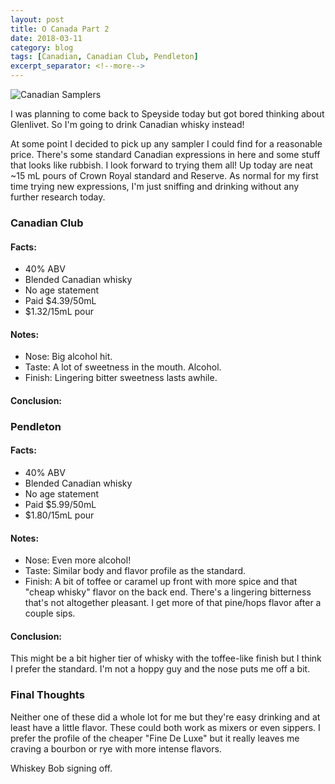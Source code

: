 ```yaml
---
layout: post
title: O Canada Part 2
date: 2018-03-11
category: blog
tags: [Canadian, Canadian Club, Pendleton]
excerpt_separator: <!--more-->
---
```


![Canadian Samplers]({{site.baseurl}}/images/2018-03-12-canada.jpg)

I was planning to come back to Speyside today but got bored thinking about Glenlivet. So I'm going to drink Canadian whisky instead!

<!--more-->

At some point I decided to pick up any sampler I could find for a reasonable price. There's some standard Canadian expressions in here and some stuff that looks like rubbish. I look forward to trying them all! Up today are neat ~15 mL pours of Crown Royal standard and Reserve. As normal for my first time trying new expressions, I'm just sniffing and drinking without any further research today.

### Canadian Club

#### Facts:

* 40% ABV
* Blended Canadian whisky
* No age statement
* Paid $4.39/50mL
* $1.32/15mL pour

#### Notes:

* Nose: Big alcohol hit.
* Taste: A lot of sweetness in the mouth. Alcohol.
* Finish: Lingering bitter sweetness lasts awhile.

#### Conclusion:


### Pendleton

#### Facts:

* 40% ABV
* Blended Canadian whisky
* No age statement
* Paid $5.99/50mL
* $1.80/15mL pour

#### Notes:

* Nose: Even more alcohol!
* Taste: Similar body and flavor profile as the standard.
* Finish: A bit of toffee or caramel up front with more spice and that "cheap whisky" flavor on the back end. There's a lingering bitterness that's not altogether pleasant. I get more of that pine/hops flavor after a couple sips.

#### Conclusion:

This might be a bit higher tier of whisky with the toffee-like finish but I think I prefer the standard. I'm not a hoppy guy and the nose puts me off a bit.

### Final Thoughts

Neither one of these did a whole lot for me but they're easy drinking and at least have a little flavor. These could both work as mixers or even sippers. I prefer the profile of the cheaper "Fine De Luxe" but it really leaves me craving a bourbon or rye with more intense flavors.

Whiskey Bob signing off.
